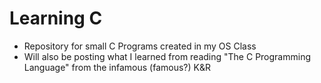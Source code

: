 # Learning C

- Repository for small C Programs created in my OS Class
- Will also be posting what I learned from reading "The C Programming Language" from the infamous (famous?) K&R
